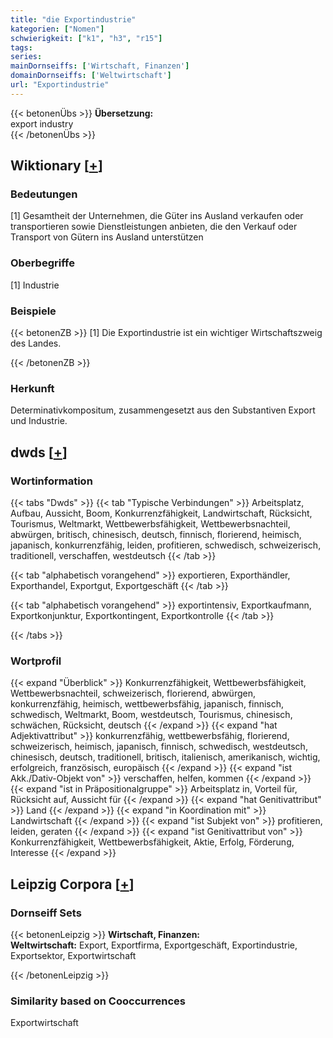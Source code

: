```yaml
---
title: "die Exportindustrie"
kategorien: ["Nomen"]
schwierigkeit: ["k1", "h3", "r15"]
tags:
series:
mainDornseiffs: ['Wirtschaft, Finanzen']
domainDornseiffs: ['Weltwirtschaft']
url: "Exportindustrie"
---
```


{{< betonenÜbs >}}
**Übersetzung:**  
export industry  
{{< /betonenÜbs >}}

## Wiktionary [[+](https://de.wiktionary.org/wiki/Exportindustrie)]

### Bedeutungen
[1] Gesamtheit der Unternehmen, die Güter ins Ausland verkaufen oder transportieren sowie Dienstleistungen anbieten, die den Verkauf oder Transport von Gütern ins Ausland unterstützen  

### Oberbegriffe
[1] Industrie  

### Beispiele
{{< betonenZB >}}
[1] Die Exportindustrie ist ein wichtiger Wirtschaftszweig des Landes.  

{{< /betonenZB >}}
### Herkunft
Determinativkompositum, zusammengesetzt aus den Substantiven Export und Industrie.  



## dwds [[+](https://www.dwds.de/wb/Exportindustrie)]

### Wortinformation
{{< tabs "Dwds" >}}
{{< tab "Typische Verbindungen" >}}
Arbeitsplatz, Aufbau, Aussicht, Boom, Konkurrenzfähigkeit, Landwirtschaft, Rücksicht, Tourismus, Weltmarkt, Wettbewerbsfähigkeit, Wettbewerbsnachteil, abwürgen, britisch, chinesisch, deutsch, finnisch, florierend, heimisch, japanisch, konkurrenzfähig, leiden, profitieren, schwedisch, schweizerisch, traditionell, verschaffen, westdeutsch
{{< /tab >}}

{{< tab "alphabetisch vorangehend" >}}
exportieren, Exporthändler, Exporthandel, Exportgut, Exportgeschäft
{{< /tab >}}

{{< tab "alphabetisch vorangehend" >}}
exportintensiv, Exportkaufmann, Exportkonjunktur, Exportkontingent, Exportkontrolle
{{< /tab >}}

{{< /tabs >}}

### Wortprofil
{{< expand "Überblick" >}} Konkurrenzfähigkeit, Wettbewerbsfähigkeit, Wettbewerbsnachteil, schweizerisch, florierend, abwürgen, konkurrenzfähig, heimisch, wettbewerbsfähig, japanisch, finnisch, schwedisch, Weltmarkt, Boom, westdeutsch, Tourismus, chinesisch, schwächen, Rücksicht, deutsch {{< /expand >}}
{{< expand "hat Adjektivattribut" >}} konkurrenzfähig, wettbewerbsfähig, florierend, schweizerisch, heimisch, japanisch, finnisch, schwedisch, westdeutsch, chinesisch, deutsch, traditionell, britisch, italienisch, amerikanisch, wichtig, erfolgreich, französisch, europäisch {{< /expand >}}
{{< expand "ist Akk./Dativ-Objekt von" >}} verschaffen, helfen, kommen {{< /expand >}}
{{< expand "ist in Präpositionalgruppe" >}} Arbeitsplatz in, Vorteil für, Rücksicht auf, Aussicht für {{< /expand >}}
{{< expand "hat Genitivattribut" >}} Land {{< /expand >}}
{{< expand "in Koordination mit" >}} Landwirtschaft {{< /expand >}}
{{< expand "ist Subjekt von" >}} profitieren, leiden, geraten {{< /expand >}}
{{< expand "ist Genitivattribut von" >}} Konkurrenzfähigkeit, Wettbewerbsfähigkeit, Aktie, Erfolg, Förderung, Interesse {{< /expand >}}

## Leipzig Corpora [[+](https://corpora.uni-leipzig.de/en/res?word=Exportindustrie&corpusId=deu_newscrawl-public_2018)]

### Dornseiff Sets
{{< betonenLeipzig >}}
**Wirtschaft, Finanzen:**  
**Weltwirtschaft:** Export, Exportfirma, Exportgeschäft, Exportindustrie, Exportsektor, Exportwirtschaft  

{{< /betonenLeipzig >}}

### Similarity based on Cooccurrences
Exportwirtschaft

